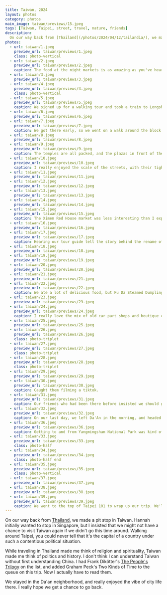 ```yaml
---
title: Taiwan, 2024
layout: photos
category: photos
main_image: taiwan/previews/15.jpeg
tags: [Taiwan, Taipei, street, travel, nature, friends]
description:
  On our way back from [Thailand](/photos/2024/04/12/tailandia/), we made a pit stop in Taiwan. 
photos:
  - url: taiwan/1.jpeg
    preview_url: taiwan/previews/1.jpeg
    class: photo-vertical
  - url: taiwan/2.jpeg
    preview_url: taiwan/previews/2.jpeg
    caption: The food at the night markets is as amazing as you've heard. Better, actually.
  - url: taiwan/3.jpeg
    preview_url: taiwan/previews/3.jpeg
  - url: taiwan/4.jpeg
    preview_url: taiwan/previews/4.jpeg
    class: photo-vertical
  - url: taiwan/5.jpeg
    preview_url: taiwan/previews/5.jpeg
    caption: We signed up for a walking tour and took a train to Longshan Temple. Public transit in Taipei was amazing. 
  - url: taiwan/6.jpeg
    preview_url: taiwan/previews/6.jpeg
  - url: taiwan/7.jpeg
    preview_url: taiwan/previews/7.jpeg
    caption: We got there early, so we went on a walk around the block before the tour started.
  - url: taiwan/8.jpeg
    preview_url: taiwan/previews/8.jpeg
  - url: taiwan/9.jpeg
    preview_url: taiwan/previews/9.jpeg
    caption: The temples are all packed, and the plazas in front of them seem to be used as third places where people just hang out.
  - url: taiwan/10.jpeg
    preview_url: taiwan/previews/10.jpeg
    caption: I really enjoyed the scale of the streets, with their tight sidewalks and arcades. I was especially surprised that many of them don't have raised sidewalks, and instead just have a stripe painted-on, as if for a bike lane.
  - url: taiwan/11.jpeg
    preview_url: taiwan/previews/11.jpeg
  - url: taiwan/12.jpeg
    preview_url: taiwan/previews/12.jpeg
  - url: taiwan/13.jpeg
    preview_url: taiwan/previews/13.jpeg
  - url: taiwan/14.jpeg
    preview_url: taiwan/previews/14.jpeg
  - url: taiwan/15.jpeg
    preview_url: taiwan/previews/15.jpeg
    caption: The Ximen Red House market was less interesting than I expected, but the political backdrop of it being a remnant of Japanese colonial rule turned into an icon of the local LGBT community made it an interesting stop on our tour.
  - url: taiwan/16.jpeg
    preview_url: taiwan/previews/16.jpeg
  - url: taiwan/17.jpeg
    preview_url: taiwan/previews/17.jpeg
    caption: Hearing our tour guide tell the story behind the rename of [228 Peace Memorial Park](https://en.wikipedia.org/wiki/228_Peace_Memorial_Park) and the waves of political unrest and civil wars in the country made us realize the tour we were on was on some degree a vehicle for propaganda. Our guide was a filmmaker, and actually had a crew come meet us at this spot to film his explanation. I happen to agree with their stance (ie, Taiwan should be independent) but that was a very strange realization an hour into the tour.
  - url: taiwan/18.jpeg
    preview_url: taiwan/previews/18.jpeg
  - url: taiwan/19.jpeg
    preview_url: taiwan/previews/19.jpeg
  - url: taiwan/20.jpeg
    preview_url: taiwan/previews/20.jpeg
  - url: taiwan/21.jpeg
    preview_url: taiwan/previews/21.jpeg
  - url: taiwan/22.jpeg
    preview_url: taiwan/previews/22.jpeg
    caption: We ate a lot of delicious food, but Fu Da Steamed Dumplings was probably our favorite. This hole in the wall had better food than most of the high end places we went to.
  - url: taiwan/23.jpeg
    preview_url: taiwan/previews/23.jpeg
  - url: taiwan/24.jpeg
    preview_url: taiwan/previews/24.jpeg
    caption: I really love the mix of old car part shops and boutique clothing stores living side by side.
  - url: taiwan/25.jpeg
    preview_url: taiwan/previews/25.jpeg
  - url: taiwan/26.jpeg
    preview_url: taiwan/previews/26.jpeg
    class: photo-triplet
  - url: taiwan/27.jpeg
    preview_url: taiwan/previews/27.jpeg
    class: photo-triplet
  - url: taiwan/28.jpeg
    preview_url: taiwan/previews/28.jpeg
    class: photo-triplet
  - url: taiwan/29.jpeg
    preview_url: taiwan/previews/29.jpeg
  - url: taiwan/30.jpeg
    preview_url: taiwan/previews/30.jpeg
    caption: Caught them filming a tiktok.
  - url: taiwan/31.jpeg
    preview_url: taiwan/previews/31.jpeg
    caption: Our friends who had been there before insisted we should go to Addiction Aquatic. The fish market didn't disappoint. Their sushi was delicious, and we also had some of the best spot prawns I've ever had. I was so excited about the prawns that Hannah couldn't stop laughing at me.
  - url: taiwan/32.jpeg
    preview_url: taiwan/previews/32.jpeg
    caption: On our last day, we left Da'An in the morning, and headed up into the mountains.
  - url: taiwan/36.jpeg
    preview_url: taiwan/previews/36.jpeg
    caption: Getting to and from Yangmingshan National Park was kind of a pain, but the hike was a highlight of our trip.
  - url: taiwan/33.jpeg
    preview_url: taiwan/previews/33.jpeg
    class: photo-half
  - url: taiwan/34.jpeg
    preview_url: taiwan/previews/34.jpeg
    class: photo-half end
  - url: taiwan/35.jpeg
    preview_url: taiwan/previews/35.jpeg
    class: photo-vertical
  - url: taiwan/37.jpeg
    preview_url: taiwan/previews/37.jpeg
  - url: taiwan/38.jpeg
    preview_url: taiwan/previews/38.jpeg
  - url: taiwan/39.jpeg
    preview_url: taiwan/previews/39.jpeg
    caption: We went to the top of Taipei 101 to wrap up our trip. We'll definitely go back.
---
```


On our way back from [Thailand](/photos/2024/04/12/tailandia/), we made a pit stop in Taiwan. Hannah initially wanted to stop in Singapore, but I insisted that we might not have a chance to visit Taiwan again if we didn't go this time around. Walking around Taipei, you could never tell that it's the capital of a country under such a contentious political situation.

While traveling in Thailand made me think of religion and spirituality, Taiwan made me think of politics and history. I don't think I can understand Taiwan without first understanding China. I had Frank Dikötter's [The People's Trilogy](https://en.wikipedia.org/wiki/Frank_Dik%C3%B6tter#The_People's_Trilogy) on the list, and added Graham Peck's Two Kinds of Time to the queue on this trip. Now I actually have to read them.

We stayed in the Da'an neighborhood, and really enjoyed the vibe of city life there. I really hope we get a chance to go back.
